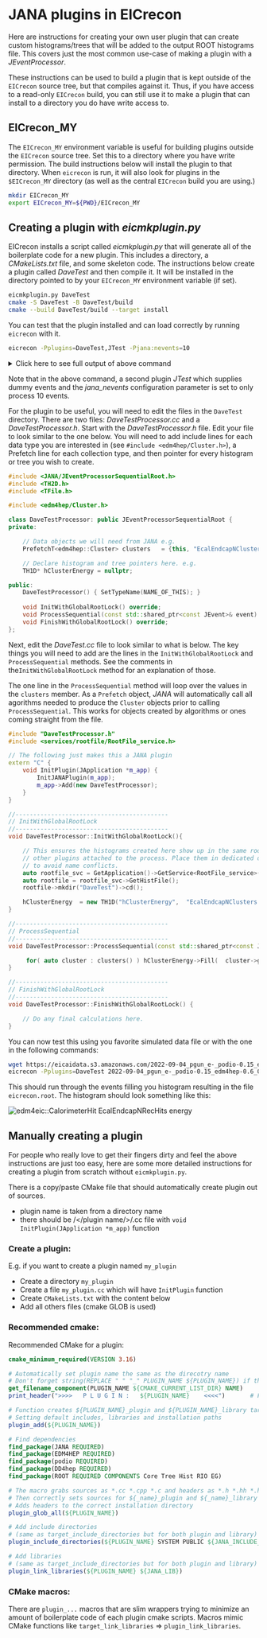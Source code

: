 # JANA plugins in EICrecon

Here are instructions for creating your own user plugin that can create
custom histograms/trees that will be added to the output ROOT histograms
file. This covers just the most common use-case of making a plugin with
a _JEventProcessor_.

These instructions can be used to build a plugin that is kept outside of
the `EICrecon` source tree, but that compiles against it. Thus, if you have
access to a read-only `EICrecon` build, you can still use it to make a plugin
that can install to a directory you do have write access to.

## EICrecon_MY
The `EICrecon_MY` environment variable is useful for building plugins outside 
the `EICrecon` source tree. Set this to a directory where you have write
permission. The build instructions below will install the plugin to that
directory. When `eicrecon` is run, it will also look for plugins in the
`$EICrecon_MY` directory (as well as the central `EICrecon` build you are using.)

~~~bash
mkdir EICrecon_MY
export EICrecon_MY=${PWD}/EICrecon_MY
~~~


## Creating a plugin with _eicmkplugin.py_
EICrecon installs a script called _eicmkplugin.py_ that will generate all
of the boilerplate code for a new plugin. This includes a directory, a
_CMakeLists.txt_ file, and some skeleton code. The instructions below create
a plugin called _DaveTest_ and then compile it. It will be installed in
the directory pointed to by your `EICrecon_MY` environment variable (if set).

~~~bash
eicmkplugin.py DaveTest
cmake -S DaveTest -B DaveTest/build
cmake --build DaveTest/build --target install
~~~

You can test that the plugin installed and can load correctly by running
`eicrecon` with it.

~~~bash
eicrecon -Pplugins=DaveTest,JTest -Pjana:nevents=10
~~~

<details>
    <summary>Click here to see full output of above command</summary>

~~~
     ____      _     ___      ___       _               
     `MM'     dM.    `MM\     `M'      dM.              
      MM     ,MMb     MMM\     M      ,MMb              
      MM     d'YM.    M\MM\    M      d'YM.      ____   
      MM    ,P `Mb    M \MM\   M     ,P `Mb     6MMMMb  
      MM    d'  YM.   M  \MM\  M     d'  YM.   MM'  `Mb 
      MM   ,P   `Mb   M   \MM\ M    ,P   `Mb        ,MM 
      MM   d'    YM.  M    \MM\M    d'    YM.      ,MM' 
(8)   MM  ,MMMMMMMMb  M     \MMM   ,MMMMMMMMb    ,M'    
((   ,M9  d'      YM. M      \MM   d'      YM. ,M'      
 YMMMM9 _dM_     _dMM_M_      \M _dM_     _dMM_MMMMMMMM 

[INFO] Creating pipe named "/tmp/jana_status" for status info.
[INFO] Setting signal handlers
[INFO] JPluginLoader: Initializing plugin "/work/eic2/users/davidl/2022.08.29.eic-shell/EICwork/EICrecon_MY/plugins/DaveTest.so"
[INFO] JPluginLoader: Initializing plugin "/usr/local/plugins/JTest.so"
[INFO] JPluginLoader: Initializing plugin "/w/eic-scshelf2104/users/davidl/2022.08.29.eic-shell/EICwork/EICrecon/lib/EICrecon/plugins/podio.so"
[INFO] JPluginLoader: Initializing plugin "/w/eic-scshelf2104/users/davidl/2022.08.29.eic-shell/EICwork/EICrecon/lib/EICrecon/plugins/dd4hep.so"
[INFO] JPluginLoader: Initializing plugin "/w/eic-scshelf2104/users/davidl/2022.08.29.eic-shell/EICwork/EICrecon/lib/EICrecon/plugins/acts.so"
[INFO] JPluginLoader: Initializing plugin "/w/eic-scshelf2104/users/davidl/2022.08.29.eic-shell/EICwork/EICrecon/lib/EICrecon/plugins/log.so"
[INFO] JPluginLoader: Initializing plugin "/w/eic-scshelf2104/users/davidl/2022.08.29.eic-shell/EICwork/EICrecon/lib/EICrecon/plugins/rootfile.so"
[INFO] JPluginLoader: Initializing plugin "/w/eic-scshelf2104/users/davidl/2022.08.29.eic-shell/EICwork/EICrecon/lib/EICrecon/plugins/BEMC.so"
[INFO] JPluginLoader: Initializing plugin "/w/eic-scshelf2104/users/davidl/2022.08.29.eic-shell/EICwork/EICrecon/lib/EICrecon/plugins/EEMC.so"
[INFO] JArrowProcessingController: NUMA Configuration

  Affinity strategy: compute-bound (favor fewer hyperthreads)
  Locality strategy: global
  Location count: 1
  +--------+----------+-------+--------+-----------+--------+
  | worker | location |  cpu  |  core  | numa node | socket |
  +--------+----------+-------+--------+-----------+--------+
  |      0 |        0 |     0 |      0 |         0 |      0 |
  |      1 |        0 |     1 |      1 |         0 |      0 |
  |      2 |        0 |     2 |      2 |         0 |      0 |
  |      3 |        0 |     3 |      3 |         1 |      0 |
  |      4 |        0 |     4 |      4 |         1 |      0 |
  |      5 |        0 |     5 |      5 |         0 |      0 |
  |      6 |        0 |     6 |      6 |         0 |      0 |
  |      7 |        0 |     7 |      7 |         1 |      0 |
  |      8 |        0 |     8 |      8 |         1 |      0 |
  |      9 |        0 |     9 |      9 |         1 |      0 |
  |     10 |        0 |    10 |     10 |         0 |      0 |
  |     11 |        0 |    11 |     11 |         0 |      0 |
  |     12 |        0 |    12 |     12 |         0 |      0 |
  |     13 |        0 |    13 |     13 |         1 |      0 |
  |     14 |        0 |    14 |     14 |         1 |      0 |
  |     15 |        0 |    15 |     15 |         0 |      0 |
  |     16 |        0 |    16 |     16 |         0 |      0 |
  |     17 |        0 |    17 |     17 |         1 |      0 |
  |     18 |        0 |    18 |     18 |         1 |      0 |
  |     19 |        0 |    19 |     19 |         1 |      0 |
  |     20 |        0 |    20 |     20 |         2 |      1 |
  |     21 |        0 |    21 |     21 |         2 |      1 |
  |     22 |        0 |    22 |     22 |         2 |      1 |
  |     23 |        0 |    23 |     23 |         3 |      1 |
  |     24 |        0 |    24 |     24 |         3 |      1 |
  |     25 |        0 |    25 |     25 |         2 |      1 |
  |     26 |        0 |    26 |     26 |         2 |      1 |
  |     27 |        0 |    27 |     27 |         3 |      1 |
  |     28 |        0 |    28 |     28 |         3 |      1 |
  |     29 |        0 |    29 |     29 |         3 |      1 |
  |     30 |        0 |    30 |     30 |         2 |      1 |
  |     31 |        0 |    31 |     31 |         2 |      1 |
  |     32 |        0 |    32 |     32 |         2 |      1 |
  |     33 |        0 |    33 |     33 |         3 |      1 |
  |     34 |        0 |    34 |     34 |         3 |      1 |
  |     35 |        0 |    35 |     35 |         2 |      1 |
  |     36 |        0 |    36 |     36 |         2 |      1 |
  |     37 |        0 |    37 |     37 |         3 |      1 |
  |     38 |        0 |    38 |     38 |         3 |      1 |
  |     39 |        0 |    39 |     39 |         3 |      1 |
  |     40 |        0 |    40 |      0 |         0 |      0 |
  |     41 |        0 |    41 |      1 |         0 |      0 |
  |     42 |        0 |    42 |      2 |         0 |      0 |
  |     43 |        0 |    43 |      3 |         1 |      0 |
  |     44 |        0 |    44 |      4 |         1 |      0 |
  |     45 |        0 |    45 |      5 |         0 |      0 |
  |     46 |        0 |    46 |      6 |         0 |      0 |
  |     47 |        0 |    47 |      7 |         1 |      0 |
  |     48 |        0 |    48 |      8 |         1 |      0 |
  |     49 |        0 |    49 |      9 |         1 |      0 |
  |     50 |        0 |    50 |     10 |         0 |      0 |
  |     51 |        0 |    51 |     11 |         0 |      0 |
  |     52 |        0 |    52 |     12 |         0 |      0 |
  |     53 |        0 |    53 |     13 |         1 |      0 |
  |     54 |        0 |    54 |     14 |         1 |      0 |
  |     55 |        0 |    55 |     15 |         0 |      0 |
  |     56 |        0 |    56 |     16 |         0 |      0 |
  |     57 |        0 |    57 |     17 |         1 |      0 |
  |     58 |        0 |    58 |     18 |         1 |      0 |
  |     59 |        0 |    59 |     19 |         1 |      0 |
  |     60 |        0 |    60 |     20 |         2 |      1 |
  |     61 |        0 |    61 |     21 |         2 |      1 |
  |     62 |        0 |    62 |     22 |         2 |      1 |
  |     63 |        0 |    63 |     23 |         3 |      1 |
  |     64 |        0 |    64 |     24 |         3 |      1 |
  |     65 |        0 |    65 |     25 |         2 |      1 |
  |     66 |        0 |    66 |     26 |         2 |      1 |
  |     67 |        0 |    67 |     27 |         3 |      1 |
  |     68 |        0 |    68 |     28 |         3 |      1 |
  |     69 |        0 |    69 |     29 |         3 |      1 |
  |     70 |        0 |    70 |     30 |         2 |      1 |
  |     71 |        0 |    71 |     31 |         2 |      1 |
  |     72 |        0 |    72 |     32 |         2 |      1 |
  |     73 |        0 |    73 |     33 |         3 |      1 |
  |     74 |        0 |    74 |     34 |         3 |      1 |
  |     75 |        0 |    75 |     35 |         2 |      1 |
  |     76 |        0 |    76 |     36 |         2 |      1 |
  |     77 |        0 |    77 |     37 |         3 |      1 |
  |     78 |        0 |    78 |     38 |         3 |      1 |
  |     79 |        0 |    79 |     39 |         3 |      1 |
  +--------+----------+-------+--------+-----------+--------+

[INFO] Configuration Parameters
  ----------------------------
      Name          Value       
  ------------  --------------  
  csv:dest_dir  .               
  jana:nevents  10              
       plugins  DaveTest,JTest  
  ----------------------------

[INFO] Component Summary

  SOURCES
  -----------------------------------
   Plugin      Name         Source     
  --------  -----------  ------------  
  JTest.so  JTestParser  dummy_source  
  -----------------------------------
  PROCESSORS
  ---------------------------------------
    Plugin                Name             
  -----------  --------------------------  
  DaveTest.so  DaveTestProcessor           
  JTest.so     JTestPlotter                
  JTest.so     JCsvWriter<JTestTrackData>  
  ---------------------------------------
  FACTORIES
  --------------------------------------------------------------------
   Plugin          Object name                       Tag                
  --------  --------------------------  ------------------------------  
  JTest.so  JTestEventData                                              
  JTest.so  JTestTrackData                                              
  EEMC.so   edm4eic::ProtoCluster       EcalEndcapNIslandProtoClusters  
  EEMC.so   edm4eic::ProtoCluster       EcalEndcapNTruthProtoClusters   
  EEMC.so   edm4eic::CalorimeterHit     EcalEndcapNRecHits              
  EEMC.so   edm4eic::Cluster            EcalEndcapNClusters             
  EEMC.so   edm4eic::Cluster            EcalEndcapNMergedClusters       
  BEMC.so   edm4hep::RawCalorimeterHit  EcalBarrelNRawHits              
  EEMC.so   edm4hep::RawCalorimeterHit  EcalEndcapNRawHits              
  --------------------------------------------------------------------

[INFO] Starting processing with 1 threads requested...
[INFO] JArrowProcessingController: run(): Launching 1 workers
[INFO] JArrow: Initializing JEventProcessor 'DaveTestProcessor'
[INFO] JArrow: Initializing JEventProcessor 'JTestPlotter'
[INFO] JArrow: Initializing JEventProcessor 'JCsvWriter<JTestTrackData>'
[INFO] JArrow: Initializing JEventSource 'dummy_source' (JTestParser)
[INFO] Status: 5 events processed  10.0 Hz (10.0 Hz avg)
[INFO] JArrow: Finalizing JEventSource 'dummy_source' (JTestParser)
[INFO] Status: 10 events processed  13.2 Hz (11.4 Hz avg)
[INFO] All workers have stopped.
[INFO] Merging threads ...
[INFO] JArrow: Finalizing JEventProcessor 'DaveTestProcessor'
[INFO] JArrow: Finalizing JEventProcessor 'JTestPlotter'
[INFO] JArrow: Finalizing JEventProcessor 'JCsvWriter<JTestTrackData>'
[INFO] Event processing ended.
[INFO] JArrowProcessingController: Final Report
  Thread team size [count]:    1
  Total uptime [s]:            0.8802
  Uptime delta [s]:            0.3781
  Completed events [count]:    10
  Inst throughput [Hz]:        13.2
  Avg throughput [Hz]:         11.4
  Sequential bottleneck [Hz]:  212
  Parallel bottleneck [Hz]:    12.1
  Efficiency [0..1]:           0.94

  +--------------------------+------------+--------+-----+---------+-------+--------+---------+-------------+
  |           Name           |   Status   |  Type  | Par | Threads | Chunk | Thresh | Pending |  Completed  |
  +--------------------------+------------+--------+-----+---------+-------+--------+---------+-------------+
  | dummy_source             | Finished   | Source |  F  |       0 |    40 |      - |       - |          10 |
  | processors               | Finished   | Sink   |  T  |       0 |     1 |     80 |       0 |          10 |
  +--------------------------+------------+--------+-----+---------+-------+--------+---------+-------------+
  +--------------------------+-------------+--------------+----------------+--------------+----------------+
  |           Name           | Avg latency | Inst latency | Queue latency  | Queue visits | Queue overhead | 
  |                          | [ms/event]  |  [ms/event]  |   [ms/visit]   |    [count]   |     [0..1]     | 
  +--------------------------+-------------+--------------+----------------+--------------+----------------+
  | dummy_source             |        4.73 |         3.16 |       0.000174 |           11 |       4.05e-05 |
  | processors               |        82.8 |         88.4 |       0.000324 |           50 |       1.96e-05 |
  +--------------------------+-------------+--------------+----------------+--------------+----------------+
  +----+----------------------+-------------+------------+-----------+----------------+------------------+
  | ID | Last arrow name      | Useful time | Retry time | Idle time | Scheduler time | Scheduler visits |
  |    |                      |     [ms]    |    [ms]    |    [ms]   |      [ms]      |     [count]      |
  +----+----------------------+-------------+------------+-----------+----------------+------------------+
  |  0 | idle                 |      0.0357 |          0 |         0 |       0.000538 |               21 |
  +----+----------------------+-------------+------------+-----------+----------------+------------------+

~~~
</details>

Note that in the above command, a second plugin _JTest_ which supplies dummy events and 
the _jana_nevents_ configuration parameter is set to only process 10 events.

For the plugin to be useful, you will need to edit the files in the `DaveTest`
directory. There are two files: _DaveTestProcessor.cc_ and a _DaveTestProcessor.h_.
Start with the _DaveTestProcessor.h_ file. Edit your file to look similar to the one
below. You will need to add include lines for each data type you are interested
in (see ```#include <edm4hep/Cluster.h>```), a Prefetch line for each collection
type, and then pointer for every histogram or tree you wish to create.

```cpp
#include <JANA/JEventProcessorSequentialRoot.h>
#include <TH2D.h>
#include <TFile.h>

#include <edm4hep/Cluster.h>

class DaveTestProcessor: public JEventProcessorSequentialRoot {
private:

    // Data objects we will need from JANA e.g.
    PrefetchT<edm4hep::Cluster> clusters   = {this, "EcalEndcapNClusters"};

    // Declare histogram and tree pointers here. e.g.
    TH1D* hClusterEnergy = nullptr;

public:
    DaveTestProcessor() { SetTypeName(NAME_OF_THIS); }
    
    void InitWithGlobalRootLock() override;
    void ProcessSequential(const std::shared_ptr<const JEvent>& event) override;
    void FinishWithGlobalRootLock() override;
};
```
Next, edit the _DaveTest.cc_ file to look similar to what is below. The key things
you will need to add are the lines in the `InitWithGlobalRootLock` and
`ProcessSequential` methods. See the comments in the`InitWithGlobalRootLock`
method for an explanation of those.

The one line in the `ProcessSequential` method will loop over the values
in the `clusters` member. As a `Prefetch` object, _JANA_ will automatically
call all agorithms needed to produce the `Cluster` objects prior to calling
`ProcessSequential`. This works for objects created by algorithms or ones
coming straight from the file.

```cpp
#include "DaveTestProcessor.h"
#include <services/rootfile/RootFile_service.h>

// The following just makes this a JANA plugin
extern "C" {
    void InitPlugin(JApplication *m_app) {
        InitJANAPlugin(m_app);
        m_app->Add(new DaveTestProcessor);
    }
}

//-------------------------------------------
// InitWithGlobalRootLock
//-------------------------------------------
void DaveTestProcessor::InitWithGlobalRootLock(){

    // This ensures the histograms created here show up in the same root file as
    // other plugins attached to the process. Place them in dedicated directory
    // to avoid name conflicts.
    auto rootfile_svc = GetApplication()->GetService<RootFile_service>();
    auto rootfile = rootfile_svc->GetHistFile();
    rootfile->mkdir("DaveTest")->cd();

    hClusterEnergy  = new TH1D("hClusterEnergy",  "EcalEndcapNClusters energy (GeV)",  200, 0, 0.075);
}

//-------------------------------------------
// ProcessSequential
//-------------------------------------------
void DaveTestProcessor::ProcessSequential(const std::shared_ptr<const JEvent>& event) {

     for( auto cluster : clusters() ) hClusterEnergy->Fill(  cluster->getEnergy() );
}

//-------------------------------------------
// FinishWithGlobalRootLock
//-------------------------------------------
void DaveTestProcessor::FinishWithGlobalRootLock() {

    // Do any final calculations here.
}
```

You can now test this using you favorite simulated data file or with the one in the
following commands:

~~~bash
wget https://eicaidata.s3.amazonaws.com/2022-09-04_pgun_e-_podio-0.15_edm4hep-0.6_0-30GeV_alldir_1k.edm4hep.root
eicrecon -Pplugins=DaveTest 2022-09-04_pgun_e-_podio-0.15_edm4hep-0.6_0-30GeV_alldir_1k.edm4hep.root
~~~

This should run through the events filling you histogram resulting in the file
`eicrecon.root`. The histogram should look something like this:

![edm4eic::CalorimeterHit EcalEndcapNRecHits energy](hRecHitEnergy.png)



## Manually creating a plugin
For people who really love to get their fingers dirty and feel the above
instructions are just too easy, here are some more detailed instructions
for creating a plugin from scratch without `eicmkplugin.py`.

There is a copy/paste CMake file that should automatically create plugin out of sources.

- plugin name is taken from a directory name
- there should be /</plugin name/>/.cc file with `void InitPlugin(JApplication *m_app)` function


### Create a plugin:

E.g. if you want to create a plugin named `my_plugin`

- Create a directory `my_plugin`
- Create a file `my_plugin.cc` which will have `InitPlugin` function
- Create `CMakeLists.txt` with the content below
- Add all others files (cmake GLOB is used)

### Recommended cmake:

Recommended CMake for a plugin:

```cmake
cmake_minimum_required(VERSION 3.16)

# Automatically set plugin name the same as the direcotry name
# Don't forget string(REPLACE " " "_" PLUGIN_NAME ${PLUGIN_NAME}) if this dir has spaces in its name
get_filename_component(PLUGIN_NAME ${CMAKE_CURRENT_LIST_DIR} NAME)
print_header(">>>>   P L U G I N :   ${PLUGIN_NAME}    <<<<")       # Fancy printing

# Function creates ${PLUGIN_NAME}_plugin and ${PLUGIN_NAME}_library targets
# Setting default includes, libraries and installation paths
plugin_add(${PLUGIN_NAME})

# Find dependencies
find_package(JANA REQUIRED)
find_package(EDM4HEP REQUIRED)
find_package(podio REQUIRED)
find_package(DD4hep REQUIRED)
find_package(ROOT REQUIRED COMPONENTS Core Tree Hist RIO EG)

# The macro grabs sources as *.cc *.cpp *.c and headers as *.h *.hh *.hpp
# Then correctly sets sources for ${_name}_plugin and ${_name}_library targets
# Adds headers to the correct installation directory
plugin_glob_all(${PLUGIN_NAME})

# Add include directories
# (same as target_include_directories but for both plugin and library)
plugin_include_directories(${PLUGIN_NAME} SYSTEM PUBLIC ${JANA_INCLUDE_DIR} ${podio_INCLUDE_DIR} ${EDM4HEP_INCLUDE_DIR} ${DD4hep_INCLUDE_DIRS} ${ROOT_INCLUDE_DIRS})

# Add libraries
# (same as target_include_directories but for both plugin and library)
plugin_link_libraries(${PLUGIN_NAME} ${JANA_LIB})
```

### CMake macros:

There are `plugin_...` macros that are slim wrappers trying to minimize an amount of boilerplate
code of each plugin cmake scripts. Macros mimic CMake functions like `target_link_libraries` => `plugin_link_libraries`.

